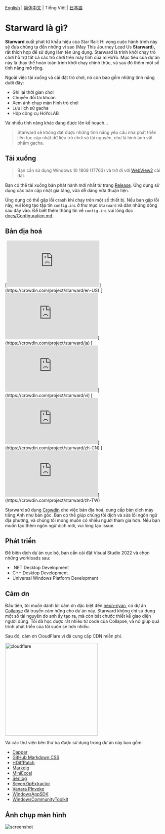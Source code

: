 [English](../README.md) | [简体中文](./README.zh-CN.md) | Tiếng Việt | [日本語](./README.ja-JP.md)

# Starward là gì?

**Starward** xuất phát từ khẩu hiệu của Star Rail: Hi vọng cuộc hành trình này sẽ đưa chúng ta đến những vì sao (May This Journey Lead Us **Starward**), rất thích hợp để sử dụng làm tên ứng dụng. Starward là trình khởi chạy trò chơi hỗ trợ tất cả các trò chơi trên máy tính của miHoYo. Mục tiêu của dự án này là thay thế hoàn toàn trình khởi chạy chính thức, và sau đó thêm một số tính năng mở rộng.

Ngoài việc tải xuống và cài đặt trò chơi, nó còn bao gồm những tính năng dưới đây:

-  Ghi lại thời gian chơi
-  Chuyển đổi tài khoản
-  Xem ảnh chụp màn hình trò chơi
-  Lưu lịch sử gacha
-  Hộp công cụ HoYoLAB

Và nhiều tính năng khác đang được lên kế hoạch...

> Starward sẽ không đạt được những tính năng yêu cầu nhà phát triển liên tục cập nhật dữ liệu trò chơi và tài nguyên, như là hình ảnh vật phẩm gacha.

## Tải xuống

> Bạn cần sử dụng Windows 10 1809 (17763) và trở đi với [WebView2](https://developer.microsoft.com/microsoft-edge/webview2/) cài đặt.

Bạn có thể tải xuống bản phát hành mới nhất từ trang [Release](https://github.com/Scighost/Starward/releases). Ứng dụng sử dụng các bản cập nhật gia tăng, vừa dễ dàng vừa thuận tiện.

Ứng dụng có thể gặp lỗi crash khi chạy trên một số thiết bị. Nếu bạn gặp lỗi này, vui lòng tạo tập tin `config.ini` ở thư mục `Starward` và dán những dòng sau đây vào. Để biết thêm thông tin về `config.ini` vui lòng đọc [docs/Configuration.md](./docs/Configuration.vi-VN.md).

## Bản địa hoá

[![en-US translation](https://img.shields.io/badge/dynamic/json?color=blue&label=en-US&style=flat&logo=crowdin&query=%24.progress[?(@.data.languageId==%27en-US%27)].data.translationProgress&url=https%3A%2F%2Fbadges.awesome-crowdin.com%2Fstats-15878835-595799.json)](https://crowdin.com/project/starward/en-US)
[![ja-JP translation](https://img.shields.io/badge/dynamic/json?color=blue&label=ja-JP&style=flat&logo=crowdin&query=%24.progress[?(@.data.languageId==%27ja%27)].data.translationProgress&url=https%3A%2F%2Fbadges.awesome-crowdin.com%2Fstats-15878835-595799.json)](https://crowdin.com/project/starward/ja)
[![vi-VN translation](https://img.shields.io/badge/dynamic/json?color=blue&label=vi-VN&style=flat&logo=crowdin&query=%24.progress[?(@.data.languageId==%27vi%27)].data.translationProgress&url=https%3A%2F%2Fbadges.awesome-crowdin.com%2Fstats-15878835-595799.json)](https://crowdin.com/project/starward/vi)
[![zh-CN translation](https://img.shields.io/badge/dynamic/json?color=blue&label=zh-CN&style=flat&logo=crowdin&query=%24.progress[?(@.data.languageId==%27zh-CN%27)].data.translationProgress&url=https%3A%2F%2Fbadges.awesome-crowdin.com%2Fstats-15878835-595799.json)](https://crowdin.com/project/starward/zh-CN)
[![zh-TW translation](https://img.shields.io/badge/dynamic/json?color=blue&label=zh-TW&style=flat&logo=crowdin&query=%24.progress[?(@.data.languageId==%27zh-TW%27)].data.translationProgress&url=https%3A%2F%2Fbadges.awesome-crowdin.com%2Fstats-15878835-595799.json)](https://crowdin.com/project/starward/zh-TW)

Starward sử dụng [Crowdin](https://crowdin.com/project/starward) cho việc bản địa hoá, cung cấp bản dịch máy tiếng Anh như bản gốc. Bạn có thể giúp chúng tôi dịch và sửa lỗi ngôn ngữ địa phương, và chúng tôi mong muốn có nhiều người tham gia hơn. Nếu bạn muốn tạo thêm ngôn ngữ dịch mới, vui lòng tạo issue.

## Phát triển

Để biên dịch dự án cục bộ, bạn cần cài đặt Visual Studio 2022 và chọn những workloads sau:

-  .NET Desktop Development
-  C++ Desktop Development
-  Universal Windows Platform Development

## Cảm ơn

Đầu tiên, tôi muốn dành lời cảm ơn đặc biệt đến [neon-nyan](https://github.com/neon-nyan), có dự án [Collapse](https://github.com/neon-nyan/Collapse) đã truyền cảm hứng cho dự án này. Starward không chỉ sử dụng một số tài nguyên do anh ấy tạo ra, mà còn bắt chước thiết kế giao diện người dùng. Tôi đã học được rất nhiều từ code của Collapse, và nó giúp quá trình phát triển của tôi suôn sẻ hơn nhiều.

Sau đó, cảm ơn CloudFlare vì đã cung cấp CDN miễn phí.

<img alt="cloudflare" width="300px" src="https://user-images.githubusercontent.com/61003590/246605903-f19b5ae7-33f8-41ac-8130-6d0069fde27a.png" />

Và các thư viện bên thứ ba được sử dụng trong dự án này bao gồm:

-  [Dapper](https://github.com/DapperLib/Dapper)
-  [GitHub Markdown CSS](https://github.com/sindresorhus/github-markdown-css)
-  [HDiffPatch](https://github.com/sisong/HDiffPatch)
-  [Markdig](https://github.com/xoofx/markdig)
-  [MiniExcel](https://github.com/mini-software/MiniExcel)
-  [Serilog](https://github.com/serilog/serilog)
-  [SevenZipExtractor](https://github.com/adoconnection/SevenZipExtractor)
-  [Vanara PInvoke](https://github.com/dahall/Vanara)
-  [WindowsAppSDK](https://github.com/microsoft/WindowsAppSDK)
-  [WindowsCommunityToolkit](https://github.com/CommunityToolkit/WindowsCommunityToolkit)

## Ảnh chụp màn hình

![screenshot](https://github.com/Scighost/Starward/assets/88989555/d02d1448-e2cb-4836-8d4c-a6e3962808f3)
